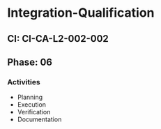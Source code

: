 # Integration-Qualification

## CI: CI-CA-L2-002-002
## Phase: 06

### Activities
- Planning
- Execution
- Verification
- Documentation

